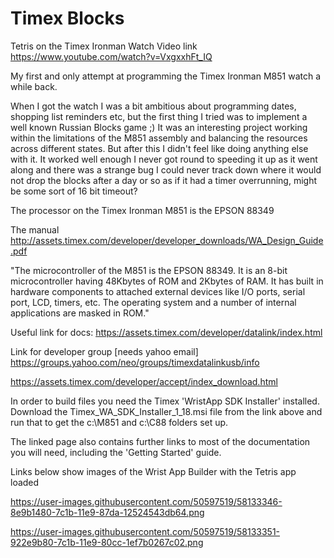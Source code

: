 # Timex Blocks
Tetris on the Timex Ironman Watch
Video link
https://www.youtube.com/watch?v=VxgxxhFt_IQ

My first and only attempt at programming the Timex Ironman M851 watch a while back. 

When I got the watch I was a bit ambitious about programming dates, shopping list reminders etc, but the first  thing I tried was to implement a  well known Russian Blocks game ;)
It was an interesting project working within the limitations of the M851 assembly and balancing the resources across different states. But after this I didn't feel like doing anything else with it.
It worked well enough I never got round to speeding it up as it went along and there was a strange bug I could never track down where it would not drop the blocks after a day or so as if it had a timer overrunning, might be some sort of 16 bit timeout?

The processor on the Timex Ironman M851 is the EPSON 88349

The manual 
http://assets.timex.com/developer/developer_downloads/WA_Design_Guide.pdf

"The microcontroller of the M851 is the EPSON 88349. It is an 8-bit microcontroller having 48Kbytes of
ROM and 2Kbytes of RAM. It has built in hardware components to attached external devices like I/O
ports, serial port, LCD, timers, etc. The operating system and a number of internal applications are masked
in ROM."


Useful link for docs:
https://assets.timex.com/developer/datalink/index.html

Link for developer group [needs yahoo email]
https://groups.yahoo.com/neo/groups/timexdatalinkusb/info

https://assets.timex.com/developer/accept/index_download.html  

In order to build files you need the Timex 'WristApp SDK Installer' installed. Download the Timex_WA_SDK_Installer_1_18.msi file from the link above and run that to get the c:\M851 and c:\C88 folders set up.

The linked page also contains further links to most of the documentation you will need, including the 'Getting Started' guide.

Links below show images of the Wrist App Builder with the Tetris app loaded

https://user-images.githubusercontent.com/50597519/58133346-8e9b1480-7c1b-11e9-87da-12524543db64.png

https://user-images.githubusercontent.com/50597519/58133351-922e9b80-7c1b-11e9-80cc-1ef7b0267c02.png
